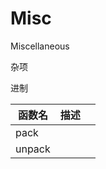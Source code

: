 # Misc

Miscellaneous

杂项



进制

| 函数名 | 描述 |      |
| ------ | ---- | ---- |
| pack   |      |      |
| unpack |      |      |

